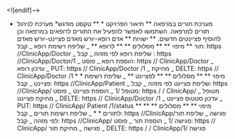 <![endif]-->

- מערכת תורים במרפאה ** תיאור הפרויקט * ** טקסט מודגש* מערכת לניהול תורים למרפאה. השתמשו לאפשר להפעיל את התורים לרופאים במרפאה וכן להוסיף פציינטים חדשים. ** ישויות **     אדם רופא-יורש מאדם פציינט-יורש מאדם תור ** מיפוי ** ** מסלולים ** ** לרופא ** _ שליפת רשימת רופא _     קבל: https //ClinicApp/Doctor _ שליפת רופא לפי מזהה _     קבל : https //ClinicApp/Doctor/1 _ הוספת רופא _     פוסט: https // ClinicApp/Doctor _ עדכון רופא _     PUT: https // ClinicApp/Doctor /1 _ מחיקת _     DELTE: https // ClinicApp/Doctor /1 * * מיפוי ** ** מסלולים ** ** לפציינט ** _ שליפת רשימת פציינט _ קבל: https //ClinicApp/Patient _ שליפת פציינט לפי מזהה _ קבל: https //ClinicApp/ מטופל /1 _ הוספת פציינט _ פוסט: https / / ClinicApp/ מטופל _ מחיקת פציינט _ DELTE: https // ClinicApp/Doctor /1 _ עדכון סטטוס פציינט _ PUT: https // ClinicApp/ Patient /1/status ** מיפוי ** ** מסלולים ** ** לתורים * * _ שליפת רשימת תורים _     קבל: https //ClinicApp/פגישה _ שליפת תור לפי מזהה _     קבל: https //ClinicApp/ פגישה /1 _ הוספת תור _     פוסט: https // ClinicApp/ פגישה _ מחיקת תור _     DELTE: https / / ClinicApp/פגישה /1          
   
   
   


   
   
   

   

   

   

   
                                                                       
   
   
   

   
   
   

   
   
   

   
   
   

   
   
   

   
                                                                       
   
   
   

   
   
   

   
   
   

   
   
   

   
   
   

   
                                                                       
   
   
   

   
   
   

   
   
   

   
   
   

